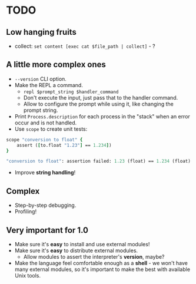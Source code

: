 # TODO

## Low hanging fruits

* collect: `set content [exec cat $file_path | collect]` - ?

## A little more complex ones

* `--version` CLI option.
* Make the REPL a command.
    * `repl $prompt_string $handler_command`
    * Don't execute the input, just pass that to the handler command.
    * Allow to configure the prompt while using it, like changing the
      prompt string.
* Print `Process.description` for each process in the "stack" when an
  error occur and is not handled.
* Use `scope` to create unit tests:

```tcl
scope "conversion to float" {
    assert ([to.float "1.23"] == 1.234])
}

"conversion to float": assertion failed: 1.23 (float) == 1.234 (float)
```

* Improve **string handling**!

## Complex

* Step-by-step debugging.
* Profiling!

## Very important for 1.0

* Make sure it's **easy** to install and use external modules!
* Make sure it's **easy** to distribute external modules.
    * Allow modules to assert the interpreter's **version**, maybe?
* Make the language feel comfortable enough as a **shell** - we won't have
  many external modules, so it's important to make the best with available
  Unix tools.
